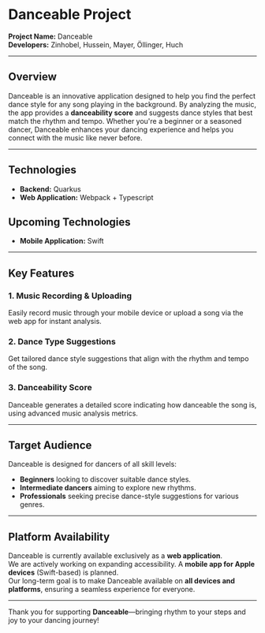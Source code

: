 # **Danceable Project**

**Project Name:** Danceable  
**Developers:** Zinhobel, Hussein, Mayer, Öllinger, Huch  

---

## **Overview**

Danceable is an innovative application designed to help you find the perfect dance style for any song playing in the background. By analyzing the music, the app provides a **danceability score** and suggests dance styles that best match the rhythm and tempo. Whether you're a beginner or a seasoned dancer, Danceable enhances your dancing experience and helps you connect with the music like never before.

---

## **Technologies**

- **Backend:** Quarkus  
- **Web Application:** Webpack + Typescript  
  

## **Upcoming Technologies**

- **Mobile Application:** Swift 
---


## **Key Features**

### **1. Music Recording & Uploading**
Easily record music through your mobile device or upload a song via the web app for instant analysis.  

### **2. Dance Type Suggestions**
Get tailored dance style suggestions that align with the rhythm and tempo of the song.  

### **3. Danceability Score**
Danceable generates a detailed score indicating how danceable the song is, using advanced music analysis metrics.  

---

## **Target Audience**

Danceable is designed for dancers of all skill levels:  
- **Beginners** looking to discover suitable dance styles.  
- **Intermediate dancers** aiming to explore new rhythms.  
- **Professionals** seeking precise dance-style suggestions for various genres.  

---

## **Platform Availability**

Danceable is currently available exclusively as a **web application**.  
We are actively working on expanding accessibility. A **mobile app for Apple devices** (Swift-based) is planned.  
Our long-term goal is to make Danceable available on **all devices and platforms**, ensuring a seamless experience for everyone.  

---

Thank you for supporting **Danceable**—bringing rhythm to your steps and joy to your dancing journey!  
